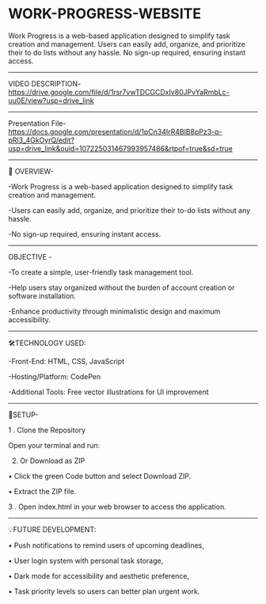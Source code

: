# WORK-PROGRESS-WEBSITE
Work Progress is a web-based application designed to simplify task creation  and management. Users can easily add, organize, and prioritize their to do lists without any hassle. No sign-up required, ensuring instant access. 
___________________________________________________________________________________________________________________________________________________________________________________________________

VIDEO DESCRIPTION-
https://drive.google.com/file/d/1rsr7vwTDCGCDxIv80JPvYaRmbLc-uu0E/view?usp=drive_link
___________________________________________________________________________________________________________________________________________________________________________________________________

Presentation File-
https://docs.google.com/presentation/d/1pCn34IrR4BlB8pPz3-q-pRl3_4GkOyrQ/edit?usp=drive_link&ouid=107225031467993957486&rtpof=true&sd=true

___________________________________________________________________________________________________________________________________________________________________________________________________

🚀 OVERVIEW-

-Work Progress is a web-based application designed to simplify task creation and management.

-Users can easily add, organize, and prioritize their to-do lists without any hassle.

-No sign-up required, ensuring instant access.
___________________________________________________________________________________________________________________________________________________________________________________________________
OBJECTIVE -

-To create a simple, user-friendly task management tool.

-Help users stay organized without the burden of account creation or software installation.

-Enhance productivity through minimalistic design and maximum accessibility.
___________________________________________________________________________________________________________________________________________________________________________________________________

🛠️TECHNOLOGY USED:

-Front-End: HTML, CSS, JavaScript

-Hosting/Platform: CodePen

-Additional Tools: Free vector illustrations for UI improvement
___________________________________________________________________________________________________________________________________________________________________________________________________
📁SETUP-

1 . Clone the Repository

Open your terminal and run: 


2. Or Download as ZIP


  •	Click the green Code button and select Download ZIP.


  •	Extract the ZIP file.

3 . Open index.html in your web browser to access the application.
___________________________________________________________________________________________________________________________________________________________________________________________________

💡FUTURE DEVELOPMENT:

• Push notifications to remind users of upcoming deadlines,

• User login system with personal task storage,

• Dark mode for accessibility and aesthetic preference,

• Task priority levels so users can better plan urgent work.


